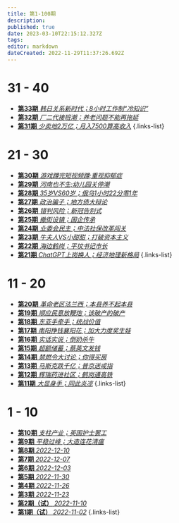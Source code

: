 ```yaml
---
title: 第1-100期
description: 
published: true
date: 2023-03-10T22:15:12.327Z
tags: 
editor: markdown
dateCreated: 2022-11-29T11:37:26.692Z
---
```


# 31 - 40
- [**第33期** *韩日关系新时代；8小时工作制“冷知识”*](./1-100/33.md)
- [**第32期** *厂二代接班潮；养老问题不能再拖延*](./1-100/32.md)
- [**第31期** *少卖地2万亿；月入7500算高收入*](./1-100/31.md)
{.links-list}

# 21 - 30
- [**第30期** *游戏蹲完短视频蹲;重视抑郁症*](./1-100/30.md)
- [**第29期** *河南也不生;幼儿园关停潮*](./1-100/29.md)
- [**第28期** *35岁VS60岁；俄乌1小时22分零1年*](./1-100/28.md)
- [**第27期** *政治骗子；地方债大辩论*](./1-100/27.md)
- [**第26期** *错判风险；新冠告别式*](./1-100/26.md)
- [**第25期** *撤街设镇；国企传承*](./1-100/25.md)
- [**第24期** *业委会民主；中法社保改革闯关*](./1-100/24.md)
- [**第23期** *牛夫人VS小甜甜；打破资本主义*](./1-100/23.md)
- [**第22期** *海边鹤岗；平坟书记市长*](./1-100/22.md)
- [**第21期** *ChatGPT上岗换人；经济地理新格局*](./1-100/21.md)
{.links-list}

# 11 - 20
- [**第20期** *革命老区法兰西；本县养不起本县*](./1-100/20.md)
- [**第19期** *顺应民意放鞭炮；该破产的破产*](./1-100/19.md)
- [**第18期** *东亚手牵手；统战价值*](./1-100/18.md)
- [**第17期** *南阳挣钱襄阳花；加大力度奖生娃*](./1-100/17.md)
- [**第16期** *实话实说；倒奶杀牛*](./1-100/16.md)
- [**第15期** *超额储蓄；蔡英文发钱*](./1-100/15.md)
- [**第14期** *禁燃令大讨论；你得买房*](./1-100/14.md)
- [**第13期** *马斯克跌千亿；普京送戒指*](./1-100/13.md)
- [**第12期** *辉瑞药进社区；鹤岗通高铁*](./1-100/12.md)
- [**第11期** *大显身手；同此炎凉*](./1-100/11.md)
{.links-list}

# 1 - 10
- [**第10期** *支柱产业；英国护士罢工*](./1-100/10.md)
- [**第9期** *平稳过峰；大造连花清瘟*](./1-100/9.md)
- [**第8期** *2022-12-10*](./1-100/8.md)
- [**第7期** *2022-12-07*](./1-100/7.md)
- [**第6期** *2022-12-03*](./1-100/6.md)
- [**第5期** *2022-11-30*](./1-100/5.md)
- [**第4期** *2022-11-26*](./1-100/4.md)
- [**第3期** *2022-11-23*](./1-100/3.md)
- [**第2期（试）** *2022-11-10*](./1-100/2.md)
- [**第1期（试）** *2022-11-02*](./1-100/1.md)
{.links-list}

